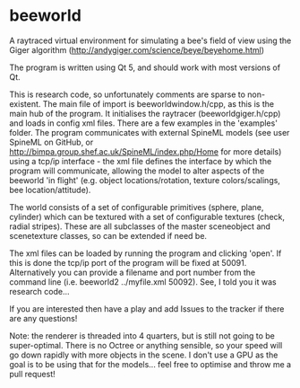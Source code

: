 # beeworld
A raytraced virtual environment for simulating a bee's field of view using the Giger algorithm (http://andygiger.com/science/beye/beyehome.html)

The program is written using Qt 5, and should work with most versions of Qt. 

This is research code, so unfortunately comments are sparse to non-existent. The main file
of import is beeworldwindow.h/cpp, as this is the main hub of the program. It initialises 
the raytracer (beeworldgiger.h/cpp) and loads in config xml files. There are a few examples 
in the 'examples' folder. The program communicates with external SpineML models (see user
SpineML on GitHub, or http://bimpa.group.shef.ac.uk/SpineML/index.php/Home for more details)
using a tcp/ip interface - the xml file defines the interface by which the program will communicate, 
allowing the model to alter aspects of the beeworld 'in flight' (e.g. object locations/rotation, 
texture colors/scalings, bee location/attitude). 

The world consists of a set of configurable primitives (sphere, plane, cylinder) which can be textured with a set
of configurable textures (check, radial stripes). These are all subclasses of the master sceneobject and scenetexture
classes, so can be extended if need be.

The xml files can be loaded by running the program and clicking 'open'. If this is done the tcp/ip port of the 
program will be fixed at 50091. Alternatively you can provide a filename and port number from
the command line (i.e. beeworld2 ../myfile.xml 50092). See, I told you it was research code...

If you are interested then have a play and add Issues to the tracker if there are any questions!

Note: the renderer is threaded into 4 quarters, but is still not going to be super-optimal. There
is no Octree or anything sensible, so your speed will go down rapidly with more objects in the
scene. I don't use a GPU as the goal is to be using that for the models... feel free to optimise and
throw me a pull request!

